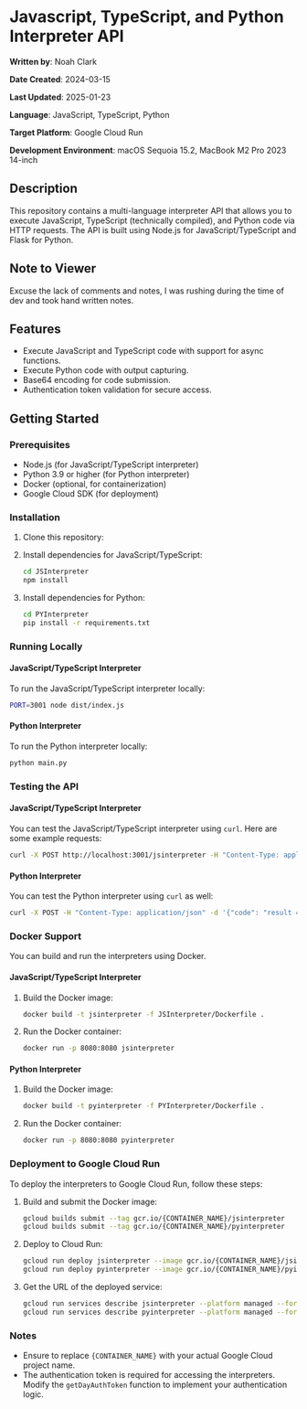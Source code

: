 # Javascript, TypeScript, and Python Interpreter API

**Written by**: Noah Clark 

**Date Created**: 2024-03-15

**Last Updated**: 2025-01-23

**Language**: JavaScript, TypeScript, Python

**Target Platform**: Google Cloud Run

**Development Environment**: macOS Sequoia 15.2, MacBook M2 Pro 2023 14-inch

## Description

This repository contains a multi-language interpreter API that allows you to execute JavaScript, TypeScript (technically compiled), and Python code via HTTP requests. The API is built using Node.js for JavaScript/TypeScript and Flask for Python.

## Note to Viewer
Excuse the lack of comments and notes, I was rushing during the time of dev and took hand written notes.

## Features

- Execute JavaScript and TypeScript code with support for async functions.
- Execute Python code with output capturing.
- Base64 encoding for code submission.
- Authentication token validation for secure access.

## Getting Started

### Prerequisites

- Node.js (for JavaScript/TypeScript interpreter)
- Python 3.9 or higher (for Python interpreter)
- Docker (optional, for containerization)
- Google Cloud SDK (for deployment)

### Installation

1. Clone this repository:

2. Install dependencies for JavaScript/TypeScript:

   ```bash
   cd JSInterpreter
   npm install
   ```

3. Install dependencies for Python:

   ```bash
   cd PYInterpreter
   pip install -r requirements.txt
   ```

### Running Locally

#### JavaScript/TypeScript Interpreter

To run the JavaScript/TypeScript interpreter locally:

```bash
PORT=3001 node dist/index.js
```

#### Python Interpreter

To run the Python interpreter locally:

```bash
python main.py
```

### Testing the API

#### JavaScript/TypeScript Interpreter

You can test the JavaScript/TypeScript interpreter using `curl`. Here are some example requests:

```bash
curl -X POST http://localhost:3001/jsinterpreter -H "Content-Type: application/json" -d '{"code": "CiAgY29uc3Qgc3VtID0gMSArIDI7CiAgc3VtOwogIA=="}'
```

#### Python Interpreter

You can test the Python interpreter using `curl` as well:

```bash
curl -X POST -H "Content-Type: application/json" -d '{"code": "result = 5 + 10", "auth": "123"}' http://127.0.0.1:8080/pyinterpreter
```

### Docker Support

You can build and run the interpreters using Docker.

#### JavaScript/TypeScript Interpreter

1. Build the Docker image:

   ```bash
   docker build -t jsinterpreter -f JSInterpreter/Dockerfile .
   ```

2. Run the Docker container:

   ```bash
   docker run -p 8080:8080 jsinterpreter
   ```

#### Python Interpreter

1. Build the Docker image:

   ```bash
   docker build -t pyinterpreter -f PYInterpreter/Dockerfile .
   ```

2. Run the Docker container:

   ```bash
   docker run -p 8080:8080 pyinterpreter
   ```

### Deployment to Google Cloud Run

To deploy the interpreters to Google Cloud Run, follow these steps:

1. Build and submit the Docker image:

   ```bash
   gcloud builds submit --tag gcr.io/{CONTAINER_NAME}/jsinterpreter
   gcloud builds submit --tag gcr.io/{CONTAINER_NAME}/pyinterpreter
   ```

2. Deploy to Cloud Run:

   ```bash
   gcloud run deploy jsinterpreter --image gcr.io/{CONTAINER_NAME}/jsinterpreter --platform managed
   gcloud run deploy pyinterpreter --image gcr.io/{CONTAINER_NAME}/pyinterpreter --platform managed
   ```

3. Get the URL of the deployed service:

   ```bash
   gcloud run services describe jsinterpreter --platform managed --format="get(status.url)"
   gcloud run services describe pyinterpreter --platform managed --format="get(status.url)"
   ```

### Notes

- Ensure to replace `{CONTAINER_NAME}` with your actual Google Cloud project name.
- The authentication token is required for accessing the interpreters. Modify the `getDayAuthToken` function to implement your authentication logic.
